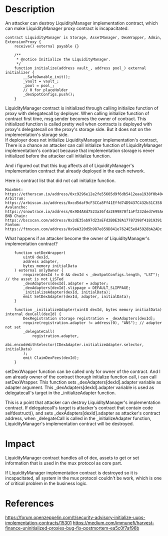 
# Description
An attacker can destroy LiquidityManager implementation contract, which can make LiquidityManager proxy contract is incapacitated.

```sol
contract LiquidityManager is Storage, AssetManager, DexWrapper, Admin, ExtensionProxy {
    receive() external payable {}

    /**
     * @notice Initialize the LiquidityManager.
     */
    function initialize(address vault_, address pool_) external initializer {
        __SafeOwnable_init();
        _vault = vault_;
        _pool = pool_;
        // 0 for placeHolder
        _dexSpotConfigs.push();
    }
```


LiquidityManager contract is initialized through calling initialize function of proxy with delegatecall by deployer. When calling initialize function of contract first time, msg.sender becomes the owner of contract. This initialized function is called pretty well when contracts is deployed with proxy's delegatecall on the proxy's storage side. But it does not on the implementation's storage side.  
If deployer does not initialize LiquidityManager implementation's contract, There is a chance an attacker can call initialize function of LiquidityManager implementation's contract because that implementation storage is never initialized before the attacker call initialize function.  

And i figured out that this bug affects all of LiquidityManager's implementation contract that already deployed in the each network.

Here is contract list that did not call initialize function.

```
MainNet: https://etherscan.io/address/0xc9296e12e2fe55605d9f6db5412eaa1938f0b404 
Arbitrum: https://arbiscan.io/address/0xcd5daf9cF3CCa8Ff41Effd74D9437C432b31C358 
Avalanche: https://snowtrace.io/address/0x9D4A8d7523a36f4a2E99870f1aFf232ded7e95Ae 
BNB Chain: https://bscscan.com/address/0x2dE35ab97d23aEFd2B0E38A17787298f41819391 
Fantom: https://ftmscan.com/address/0x9eA320d5b987e859D841e7624E5e845928bA2ADc
```

What happens if an attacker become the owner of LiquidityManager's implementation contract?

```sol
    function setDexWrapper(
        uint8 dexId,
        address adapter,
        bytes memory initialData
    ) external onlyOwner {
        require(dexId != 0 && dexId < _dexSpotConfigs.length, "LST"); // the asset is not LiSTed
        _dexAdapters[dexId].adapter = adapter;
        _dexAdapters[dexId].slippage = DEFAULT_SLIPPAGE;
        _initializeAdapter(dexId, initialData);
        emit SetDexAdapter(dexId, adapter, initialData);
    }

    function _initializeAdapter(uint8 dexId, bytes memory initialData) internal dexCall(dexId) {
        DexRegistration storage registration = _dexAdapters[dexId];
        require(registration.adapter != address(0), "ANS"); // adapter not set
        _delegateCall(
            registration.adapter,
            abi.encodeWithSelector(IDexAdapter.initializeAdapter.selector, initialData)
        );
        emit ClaimDexFees(dexId);
    }
```

setDexWrapper function can be called only for owner of the contract. And I am already owner of the contract thorugh initialize function call, i can call setDexWrapper. This function sets _dexAdapters[dexId].adapter variable as adapter argument. This _dexAdapters[dexId].adapter variable is used as delegatecall's target in the _initializeAdapter function.

This is a point that attacker can destroy LiquidityManager's implementation contract. If delegatecall's target is attacker's contract that contain code selfdestruct(), and sets _dexAdapters[dexId].adapter as attacker's contract address, when _delegateCall is called in the _initializeAdapter function, LiquidityManager's implementation contract will be destroyed.

# Impact
LiquidityManager contract handles all of dex, assets to get or set information that is used in the mux protocol as core part.

If LiquidityManager implementation contract is destroyed so it is incapacitated, all system in the mux protocol couldn't be work, which is one of critical problem in the business logic.

# References
https://forum.openzeppelin.com/t/security-advisory-initialize-uups-implementation-contracts/15301
https://medium.com/immunefi/harvest-finance-uninitialized-proxies-bug-fix-postmortem-ea5c0f7af96b
